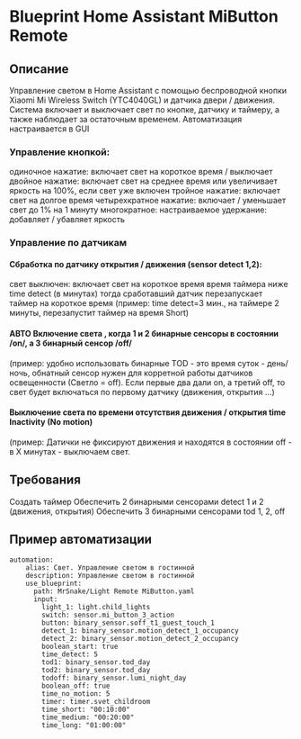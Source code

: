 # Blueprint Home Assistant MiButton Remote

## Описание
Управление светом в Home Assistant с помощью беспроводной кнопки Xiaomi Mi Wireless Switch (YTC4040GL) и датчика двери / движения.
Система включает и выключает свет по кнопке, датчику и таймеру, а также наблюдает за остаточным временем.
Автоматизация настраивается в GUI

### Управление кнопкой:

одиночное нажатие: включает свет на короткое время / выключает
двойное нажатие: включает свет на среднее время или увеличивает яркость на 100%, если свет уже включен
тройное нажатие: включает свет на долгое время
четырехкратное нажатие: включает / уменьшает свет до 1% на 1 минуту
многократное: настраиваемое
удержание: добавляет / убавляет яркость

### Управление по датчикам
#### Сбработка по датчику открытия / движения (sensor detect 1,2):
свет выключен: включает свет на короткое время
время таймера ниже time detect (в минутах) тогда сработавший датчик перезапускает таймер на короткое время
(пример: time detect=3 мин., на таймере 2 минуты, перезапустит таймер на время Short)

#### АВТО Включение света , когда 1 и 2 бинарные сенсоры в состоянии /on/, а 3 бинарный сенсор /off/
(пример: удобно использовать бинарные TOD - это время суток - день/ночь, обнатный сенсор нужен для корретной работы датчиков освещенности (Светло = off).
Если первые два дали on, а третий off, то свет будет включаться по первому датчику (движения, открытия ...) 

#### Выключение света по времени отсутствия движения / открытия time Inactivity (No motion)
(пример: Датички не фиксируют движения и находятся в состоянии off - в Х минутах - выключаем свет.

## Требования
Создать таймер
Обеспечить 2 бинарными сенсорами detect 1 и 2 (движения, открытия)
Обеспечить 3 бинарными сенсорами tod 1, 2, off

## Пример автоматизации
    automation:
        alias: Свет. Управление светом в гостинной
        description: Управление светом в гостинной
        use_blueprint:
          path: MrSnake/Light Remote MiButton.yaml
          input:
            light_1: light.child_lights
            switch: sensor.mi_button_3_action
            button: binary_sensor.soff_t1_guest_touch_1
            detect_1: binary_sensor.motion_detect_1_occupancy
            detect_2: binary_sensor.motion_detect_2_occupancy
            boolean_start: true
            time_detect: 5
            tod1: binary_sensor.tod_day
            tod2: binary_sensor.tod_day
            todoff: binary_sensor.lumi_night_day
            boolean_off: true
            time_no_motion: 5
            timer: timer.svet_childroom
            time_short: "00:10:00"
            time_medium: "00:20:00"
            time_long: "01:00:00"

